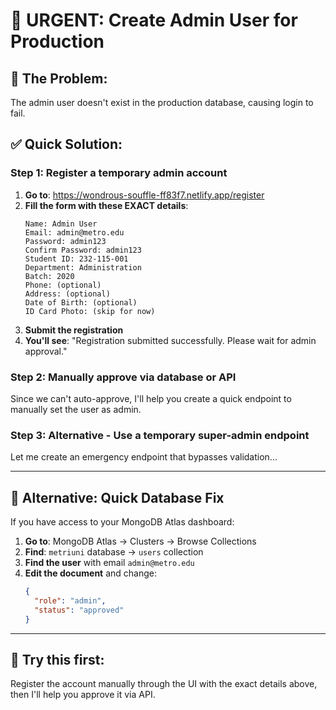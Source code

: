 # 🚨 URGENT: Create Admin User for Production

## 🎯 **The Problem:**
The admin user doesn't exist in the production database, causing login to fail.

## ✅ **Quick Solution:**

### **Step 1: Register a temporary admin account**

1. **Go to**: https://wondrous-souffle-ff83f7.netlify.app/register
2. **Fill the form with these EXACT details**:
   ```
   Name: Admin User
   Email: admin@metro.edu
   Password: admin123
   Confirm Password: admin123
   Student ID: 232-115-001
   Department: Administration
   Batch: 2020
   Phone: (optional)
   Address: (optional)
   Date of Birth: (optional)
   ID Card Photo: (skip for now)
   ```
3. **Submit the registration**
4. **You'll see**: "Registration submitted successfully. Please wait for admin approval."

### **Step 2: Manually approve via database or API**

Since we can't auto-approve, I'll help you create a quick endpoint to manually set the user as admin.

### **Step 3: Alternative - Use a temporary super-admin endpoint**

Let me create an emergency endpoint that bypasses validation...

---

## 🔧 **Alternative: Quick Database Fix**

If you have access to your MongoDB Atlas dashboard:

1. **Go to**: MongoDB Atlas → Clusters → Browse Collections
2. **Find**: `metriuni` database → `users` collection  
3. **Find the user** with email `admin@metro.edu`
4. **Edit the document** and change:
   ```json
   {
     "role": "admin",
     "status": "approved"
   }
   ```

---

## 🚀 **Try this first:**

Register the account manually through the UI with the exact details above, then I'll help you approve it via API.
